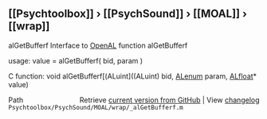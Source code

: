 ## [[Psychtoolbox]] &#8250; [[PsychSound]] &#8250; [[MOAL]] &#8250; [[wrap]]

alGetBufferf  Interface to [OpenAL](OpenAL) function alGetBufferf  
  
usage:  value = alGetBufferf( bid, param )  
  
C function:  void alGetBufferf[(ALuint]((ALuint) bid, [ALenum](ALenum) param, [ALfloat](ALfloat)\* value)  




<div class="code_header" style="text-align:right;">
  <span style="float:left;">Path&nbsp;&nbsp;</span> <span class="counter">Retrieve <a href=
  "https://raw.github.com/Psychtoolbox-3/Psychtoolbox-3/beta/Psychtoolbox/PsychSound/MOAL/wrap/_alGetBufferf.m">current version from GitHub</a> | View <a href=
  "https://github.com/Psychtoolbox-3/Psychtoolbox-3/commits/beta/Psychtoolbox/PsychSound/MOAL/wrap/_alGetBufferf.m">changelog</a></span>
</div>
<div class="code">
  <code>Psychtoolbox/PsychSound/MOAL/wrap/_alGetBufferf.m</code>
</div>


